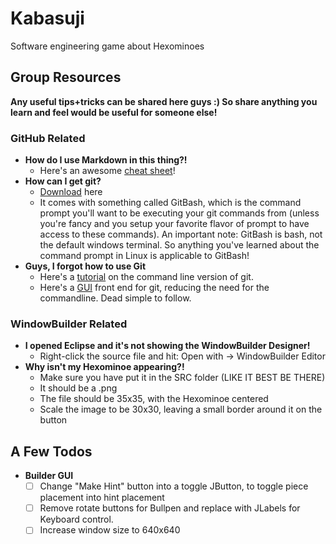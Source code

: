 # Kabasuji
Software engineering game about Hexominoes

## Group Resources
 <b>Any useful tips+tricks can be shared here guys :) So share anything you learn and feel would be useful for someone else!</b>

### GitHub Related
* <b>How do I use Markdown in this thing?!</b>
   * Here's an awesome [cheat sheet](https://guides.github.com/features/mastering-markdown/)!
* <b>How can I get git?</b>
   * [Download](https://git-scm.com/downloads) here
   * It comes with something called GitBash, which is the command prompt you'll want to be executing your git commands from (unless you're fancy and you setup your favorite flavor of prompt to have access to these commands). An important note: GitBash is bash, not the default windows terminal. So anything you've learned about the command prompt in Linux is applicable to GitBash!
* <b>Guys, I forgot how to use Git</b>
   * Here's a [tutorial](https://try.github.io/levels/1/challenges/1) on the command line version of git.
   * Here's a [GUI](https://desktop.github.com/) front end for git, reducing the need for the commandline. Dead simple to follow.

### WindowBuilder Related
* <b>I opened Eclipse and it's not showing the WindowBuilder Designer!</b>
   * Right-click the source file and hit: Open with -> WindowBuilder Editor
* <b>Why isn't my Hexominoe appearing?!</b>
   * Make sure you have put it in the SRC folder (LIKE IT BEST BE THERE)
   * It should be a .png
   * The file should be 35x35, with the Hexominoe centered
   * Scale the image to be 30x30, leaving a small border around it on the button


## A Few Todos
* <b>Builder GUI</b>
  * [ ] Change "Make Hint" button into a toggle JButton, to toggle piece placement into hint placement
  * [ ] Remove rotate buttons for Bullpen and replace with JLabels for Keyboard control.
  * [ ] Increase window size to 640x640
